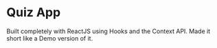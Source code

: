 # Quiz App

Built completely with ReactJS using Hooks and the Context API.
Made it short like a Demo version of it.
